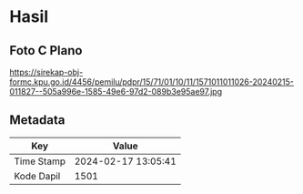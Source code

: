 # Hasil

## Foto C Plano

https://sirekap-obj-formc.kpu.go.id/4456/pemilu/pdpr/15/71/01/10/11/1571011011026-20240215-011827--505a996e-1585-49e6-97d2-089b3e95ae97.jpg


## Metadata

| Key        | Value               |
| ---------- | ------------------- |
| Time Stamp | 2024-02-17 13:05:41 |
| Kode Dapil | 1501                |



